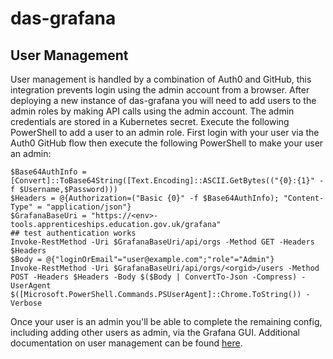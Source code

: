 # das-grafana

## User Management

User management is handled by a combination of Auth0 and GitHub, this integration prevents login using the admin account from a browser.  After deploying a new instance of das-grafana you will need to add users to the admin roles by making API calls using the admin account.  The admin credentials are stored in a Kubernetes secret.  Execute the following PowerShell to add a user to an admin role.  First login with your user via the Auth0 GitHub flow then execute the following PowerShell to make your user an admin:

```
$Base64AuthInfo = [Convert]::ToBase64String([Text.Encoding]::ASCII.GetBytes(("{0}:{1}" -f $Username,$Password)))
$Headers = @{Authorization=("Basic {0}" -f $Base64AuthInfo); "Content-Type" = "application/json"}
$GrafanaBaseUri = "https://<env>-tools.apprenticeships.education.gov.uk/grafana"
## test authentication works
Invoke-RestMethod -Uri $GrafanaBaseUri/api/orgs -Method GET -Headers $Headers
$Body = @{"loginOrEmail"="user@example.com";"role"="Admin"}
Invoke-RestMethod -Uri $GrafanaBaseUri/api/orgs/<orgid>/users -Method POST -Headers $Headers -Body $($Body | ConvertTo-Json -Compress) -UserAgent $([Microsoft.PowerShell.Commands.PSUserAgent]::Chrome.ToString()) -Verbose
```

Once your user is an admin you'll be able to complete the remaining config, including adding other users as admin, via the Grafana GUI.  Additional documentation on user management can be found [here](https://grafana.com/docs/grafana/latest/http_api/org/#admin-organizations-api).
